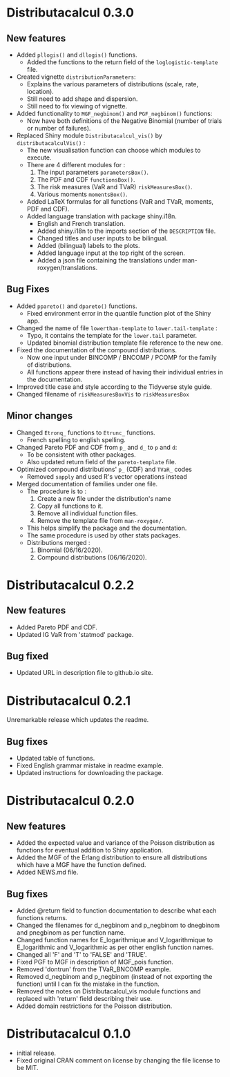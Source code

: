 #   Distributacalcul 0.3.0
## New features
+   Added `pllogis()` and `dllogis()` functions.
    +   Added the functions to the return field of the `loglogistic-template` file.
+   Created vignette `distributionParameters`:
    +   Explains the various parameters of distributions (scale, rate, location).
    +   Still need to add shape and dispersion.
    +   Still need to fix viewing of vignette.
+   Added functionality to `MGF_negbinom()` and `PGF_negbinom()` functions:
    +   Now have both definitions of the Negative Binomial (number of trials or number of failures).
+   Replaced Shiny module `Distributacalcul_vis()` by `distributacalculVis()` :
    +   The new visualisation function can choose which modules to execute.
    +   There are 4 different modules for :
        1.  The input parameters `parametersBox()`.
        2.  The PDF and CDF `functionsBox()`.
        3.  The risk measures (VaR and TVaR) `riskMeasuresBox()`.
        4.  Various moments `momentsBox()`.
    +   Added LaTeX formulas for all functions (VaR and TVaR, moments, PDF and CDF).
    +   Added language translation with package shiny.i18n.
        +   English and French translation.
        +   Added shiny.i18n to the imports section of the `DESCRIPTION` file.
        +   Changed titles and user inputs to be bilingual.
        +   Added (bilingual) labels to the plots.
        +   Added language input at the top right of the screen.
        +   Added a json file containing the translations under man-roxygen/translations.

##  Bug Fixes
+   Added `ppareto()` and `dpareto()` functions. 
    +   Fixed environment error in the quantile function plot of the Shiny app.
+   Changed the name of file `lowerthan-template` to `lower.tail-template` :
    +   Typo, it contains the template for the `lower.tail` parameter.
    +   Updated binomial distribution template file reference to the new one.
+   Fixed the documentation of the compound distributions.
    +   Now one input under BINCOMP / BNCOMP / PCOMP for the family of distributions.
    +   All functions appear there instead of having their individual entries in the documentation.
+   Improved title case and style according to the Tidyverse style guide.
+   Changed filename of `riskMeasuresBoxVis` to `riskMeasuresBox`

##  Minor changes
+   Changed `Etronq_` functions to `Etrunc_` functions.
    +   French spelling to english spelling.
+   Changed Pareto PDF and CDF from `p_` and `d_` to `p` and `d`: 
    +   To be consistent with other packages.
    +   Also updated return field of the `pareto-template` file.
+   Optimized compound distributions' `p_` (CDF) and `TVaR_` codes 
    +   Removed `sapply` and used R's vector operations instead
+   Merged documentation of families under one file.
    +   The procedure is to : 
        1.  Create a new file under the distribution's name 
        2.  Copy all functions to it.
        3.  Remove all individual function files.
        4.  Remove the template file from `man-roxygen/`.
    +   This helps simplify the package and the documentation.
    +   The same procedure is used by other stats packages.
    +   Distributions merged : 
        1.  Binomial (06/16/2020).
        2.  Compound distributions (06/16/2020).


#   Distributacalcul 0.2.2
## New features
+   Added Pareto PDF and CDF.
+   Updated IG VaR from 'statmod' package.

## Bug fixed
+   Updated URL in description file to github.io site.

#   Distributacalcul 0.2.1
Unremarkable release which updates the readme.

## Bug fixes
+   Updated table of functions.
+   Fixed English grammar mistake in readme example.
+   Updated instructions for downloading the package.

#   Distributacalcul 0.2.0
##  New features
+   Added the expected value and variance of the Poisson distribution as functions for eventual addition to Shiny application.
+   Added the MGF of the Erlang distribution to ensure all distributions which have a MGF have the function defined.
+   Added NEWS.md file.

##  Bug fixes
+   Added @return field to function documentation to describe what each functions returns.
+   Changed the filenames for d_negbinom and p_negbinom to dnegbinom and pnegbinom as per function name.
+   Changed function names for E_logarithmique and V_logarithmique to E_logarithmic and V_logarithmic as per other english function names.
+   Changed all 'F' and 'T' to 'FALSE' and 'TRUE'.
+   Fixed PGF to MGF in description of MGF_pois function.
+   Removed 'dontrun' from the TVaR_BNCOMP example.
+   Removed d_negbinom and p_negbinom (instead of not exporting the function) until I can fix the mistake in the function.
+   Removed the notes on Distributacalcul_vis module functions and replaced with 'return' field describing their use.
+   Added domain restrictions for the Poisson distribution.


#   Distributacalcul 0.1.0
+   initial release.
+   Fixed original CRAN comment on license by changing the file license to be MIT.
